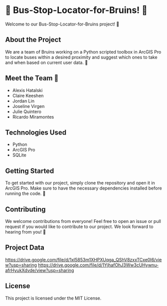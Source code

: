 # 🚌 Bus-Stop-Locator-for-Bruins! 🐻

Welcome to our Bus-Stop-Locator-for-Bruins project! 🎉

## About the Project

We are a team of Bruins working on a Python scripted toolbox in ArcGIS Pro to locate buses within a desired proximity and suggest which ones to take and when based on current user data. 🌟

## Meet the Team 👋

- Alexis Hatalski
- Claire Keeshen
- Jordan Lin
- Joseline Virgen
- Julie Quintero
- Ricardo Miramontes

## Technologies Used

- Python
- ArcGIS Pro
- SQLite

## Getting Started

To get started with our project, simply clone the repository and open it in ArcGIS Pro. Make sure to have the necessary dependencies installed before running the code. 🚀

## Contributing

We welcome contributions from everyone! Feel free to open an issue or pull request if you would like to contribute to our project. We look forward to hearing from you! 💬
## Project Data
https://drive.google.com/file/d/1xl5853m1XHPXUqga_QShV8zxxTCxe0I6/view?usp=sharing
https://drive.google.com/file/d/1YjhafOhJ3Ww3cUHywnu-afrHyukXdvde/view?usp=sharing

## License

This project is licensed under the MIT License.
